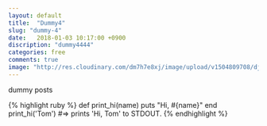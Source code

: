 ```yaml
---
layout: default
title:  "Dummy4"
slug: "dummy-4"
date:   2018-01-03 10:17:00 +0900
discription: "dummy4444"
categories: free
comments: true
image: "http://res.cloudinary.com/dm7h7e8xj/image/upload/v1504809708/django_g7djdj.jpg"
---
```

dummy posts 

{% highlight ruby %}
def print_hi(name)
puts "Hi, #{name}"
end
print_hi('Tom')
#=> prints 'Hi, Tom' to STDOUT.
{% endhighlight %}
 